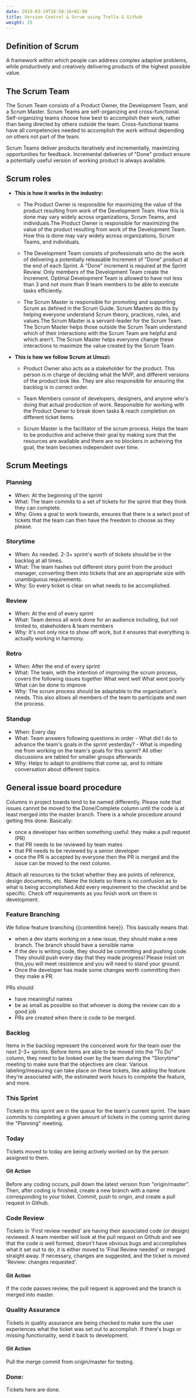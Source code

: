 ```yaml
---
date: 2019-03-19T16:50:16+02:00
title: Version Control & Scrum using Trello & Github
weight: 15
---
```


## Definition of Scrum

A framework within which people can address complex adaptive problems, while productively and creatively delivering products of the highest possible value.

## The Scrum Team

The Scrum Team consists of a Product Owner, the Development Team, and a Scrum Master. Scrum Teams are self-organizing and cross-functional. Self-organizing teams choose how best to accomplish their work, rather than being directed by others outside the team. Cross-functional teams have all competencies needed to accomplish the work without depending on others not part of the team.

Scrum Teams deliver products iteratively and incrementally, maximizing opportunities for feedback. Incremental deliveries of "Done" product ensure a potentially useful version of working product is always available.

## Scrum roles

- **This is how it works in the industry:**
    - The Product Owner is responsible for maximizing the value of the product resulting from work of the Development Team. How this is done may vary widely across organizations, Scrum Teams, and individuals.The Product Owner is responsible for maximizing the value of the product resulting from work of the Development Team. How this is done may vary widely across organizations, Scrum Teams, and individuals.

    - The Development Team consists of professionals who do the work of delivering a potentially releasable Increment of "Done" product at the end of each Sprint. A "Done" increment is required at the Sprint Review. Only members of the Development Team create the Increment. Optimal Development Team is allowed to have not less than 3 and not more than 9 team members to be able to execute tasks efficiently.

    - The Scrum Master is responsible for promoting and supporting Scrum as defined in the Scrum Guide. Scrum Masters do this by helping everyone understand Scrum theory, practices, rules, and values.The Scrum Master is a servant-leader for the Scrum Team. The Scrum Master helps those outside the Scrum Team understand which of their interactions with the Scrum Team are helpful and which aren’t. The Scrum Master helps everyone change these interactions to maximize the value created by the Scrum Team.

- **This is how we follow Scrum at Umuzi:**
    - Product Owner also acts as a stakeholder for the product. This person is in charge of deciding what the MVP, and different versions of the product look like. They are also responsible for ensuring the backlog is in correct order. 

  - Team Members consist of developers, designers, and anyone who's doing that actual production of work. Responsible for working with the Product Owner to break down tasks & reach completion on different ticket items.

  - Scrum Master is the facilitator of the scrum process. Helps the team to be productive and acheive their goal by making sure that the resources are available and there are no blockers in acheiving the goal, the team becomes independent over time.


## Scrum Meetings

### Planning

- When:
  At the beginning of the sprint
- What:
  The team commits to a set of tickets for the sprint that they think they can complete.
- Why:
  Gives a goal to work towards, ensures that there is a select pool of tickets that the team can then have the freedom to choose as they please.

### Storytime

- When:
  As needed. 2-3+ sprint's worth of tickets should be in the backlog at all times.
- What:
  The team hashes out different story point from the product manager, converting them into tickets that are an appropriate size with unambiguous requirements.
- Why:
  So every ticket is clear on what needs to be accomplished.

### Review

- When:
  At the end of every sprint
- What:
  Team demos all work done for an audience including, but not limited to, stakeholders & team members
- Why:
  It's not only nice to show off work, but it ensures that everything is actually working in harmony.

### Retro

- When:
  After the end of every sprint
- What:
  The team, with the intention of improving the scrum process, covers the following issues together
  What went well
  What went poorly
  What can be done to improve
- Why:
  The scrum process should be adaptable to the organization's needs. This also allows all members of the team to participate and own the process.

### Standup

- When:
  Every day
- What:
  Team answers following questions in order - What did I do to advance the team's goals in the sprint yesterday? - What is impeding me from working on the team's goals for this sprint?
  All other discussions are tabled for smaller groups afterwards
- Why:
  Helps to adapt to problems that come up, and to initiate conversation about different topics.

## General issue board procedure

 Columns in project boards tend to be named differently. Please note that issues cannot be moved to the Done/Complete column until the code is at least merged into the master branch. There is a whole procedure around getting this done. Basically:

- once a developer has written something useful: they make a pull request (PR)
- that PR needs to be reviewed by team mates
- that PR needs to be reviewed by a senior developer
- once the PR is accepted by everyone then the PR is merged and the issue can be moved to the next column.

Attach all resources to the ticket whether they are points of reference, design documents, etc.
Name the tickets so there is no confusion as to what is being accomplished.Add every requirement to the checklist and be specific. Check off requirements as you finish work on them in development.

### Feature Branching

We follow feature branching {{contentlink here}}. This basically means that:

- when a dev starts working on a new issue, they should make a new branch. The branch should have a sensible name
- if the dev is writing code, they should be committing and pushing code. They should push every day that they made progress! Please insist on this,you will meet resistence and you will need to stand your ground.
- Once the developer has made some changes worth committing then they make a PR.

PRs should:

- have meaningful names
- be as small as possible so that whoever is doing the review can do a good job
- PRs are created when there is code to be merged.


### Backlog

Items in the backlog represent the conceived work for the team over the next 2-3+ sprints.
Before items are able to be moved into the "To Do" column, they need to be looked over by the team during the "Storytime" meeting to make sure that the objectives are clear.
Various labeling/measuring can take place on these tickets, like adding the feature they're associated with, the estimated work hours to complete the feature, and more.

### This Sprint

Tickets in this sprint are in the queue for the team's current sprint.
The team commits to completing a given amount of tickets in the coming sprint during the "Planning" meeting.

### Today

Tickets moved to today are being actively worked on by the person assigned to them.

#### Git Action

Before any coding occurs, pull down the latest version from "origin/master". Then, after coding is finished, create a new branch with a name corresponding to your ticket. Commit, push to origin, and create a pull request in Github.

### Code Review

Tickets in 'First review needed' are having their associated code (or design) reviewed. A team member will look at the pull request on Github and see that the code is well formed, doesn't have obvious bugs and accomplishes what it set out to do, it is either moved to 'Final Review needed' or merged straight away. If necessary, changes are suggested, and the ticket is moved 'Review: changes requested'.

#### Git Action

If the code passes review, the pull request is approved and the branch is merged into master.

### Quality Assurance

Tickets in quality assurance are being checked to make sure the user experiences what the ticket was set out to accomplish. If there's bugs or missing functionality, send it back to development.

#### Git Action

Pull the merge commit from origin/master for testing.

### Done:

Tickets here are done.
